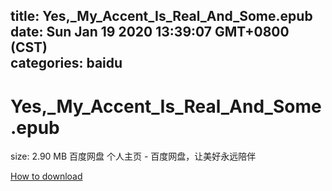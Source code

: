 
title: Yes,_My_Accent_Is_Real_And_Some.epub
date: Sun Jan 19 2020 13:39:07 GMT+0800 (CST)    
categories: baidu
---

# Yes,_My_Accent_Is_Real_And_Some.epub
size: 2.90 MB
 百度网盘 个人主页 - 百度网盘，让美好永远陪伴
 

[How to download](https://bpcam.bemobtrk.com/go/2ceec3aa-1ca2-46d6-b9ff-aaa5c184517c?jno=2126)